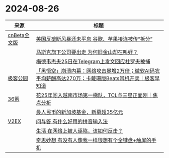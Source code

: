 ﻿# 2024-08-26

|来源|标题|
|---|---|
|[cnBeta全文版](http://feeds2.feedburner.com/cnbeta-full)|[美国反垄断风暴还未平息 谷歌、苹果接连被传“拆分”](https://m.cnbeta.com.tw/view/1443461.htm)|
||[马斯克旗下公司要出走 为何旧金山却在叫好？](https://m.cnbeta.com.tw/view/1443460.htm)|
||[梅德韦杰夫25日在Telegram上发文回应杜罗夫被捕](https://m.cnbeta.com.tw/view/1443459.htm)|
|[极客公园](http://feeds.geekpark.net/)|[「黑悟空」崩溃内幕：网络攻击暴增2万倍；微软AI码农平均薪酬高达270万；卡戴珊版Beats耳机开卖｜极客早知道](http://www.geekpark.net/news/339679)|
|[36氪](http://36kr.com/feed)|[花25年闯入越南市场第一梯队，TCL与三星正面刚｜焦点分析](https://36kr.com/p/2921530054105992?f=rss)|
||[最人民币的新加坡基金，新募超35亿元](https://36kr.com/p/2922289267120769?f=rss)|
|[V2EX](https://www.v2ex.com/index.xml)|[ 问与答 有什么好用的拼音输入法](https://www.v2ex.com/t/1067722#reply11)|
||[ 生活 在网络上被人诬陷，该如何反击？](https://www.v2ex.com/t/1067715#reply13)|
||[ 奇思妙想 有没有人像我一样很想有个全键盘+触屏的手机](https://www.v2ex.com/t/1067709#reply21)|
